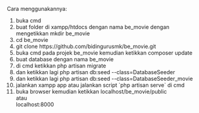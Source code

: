 Cara menggunakannya:
<ol>
    <li>buka cmd</li>
<li>buat folder di xampp/htdocs dengan nama be_movie dengan mengetikkan mkdir be_movie</li>
<li>cd be_movie</li>
<li>git clone https://github.com/bidingurusmk/be_movie.git</li>
<li>buka cmd pada projek be_movie kemudian ketikkan composer update</li>
<li>buat database dengan nama be_movie</li>
<li>di cmd ketikkan php artisan migrate</li>
<li>dan ketikkan lagi php artisan db:seed --class=DatabaseSeeder</li>
<li>dan ketikkan lagi php artisan db:seed --class=DatabaseSeeder_movie</li>
<li>jalankan xampp app atau jalankan script `php artisan serve` di cmd</li>
<li>buka browser kemudian ketikkan localhost/be_movie/public <br>atau <br>localhost:8000</li>
</ol>

